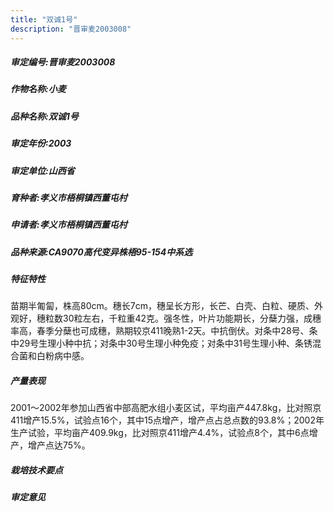 ```yaml
---
title: "双诚1号"
description: "晋审麦2003008"
---
```

##### 审定编号:晋审麦2003008

##### 作物名称:小麦

##### 品种名称:双诚1号

##### 审定年份:2003

##### 审定单位:山西省

##### 育种者:孝义市梧桐镇西董屯村

##### 申请者:孝义市梧桐镇西董屯村

##### 品种来源:CA9070高代变异株梧95-154中系选

##### 特征特性
苗期半匍匐，株高80cm。穗长7cm，穗呈长方形，长芒、白壳、白粒、硬质、外观好，穗粒数30粒左右，千粒重42克。强冬性，叶片功能期长，分蘖力强，成穗率高，春季分蘖也可成穗，熟期较京411晚熟1-2天。中抗倒伏。对条中28号、条中29号生理小种中抗；对条中30号生理小种免疫；对条中31号生理小种、条锈混合菌和白粉病中感。

##### 产量表现
2001～2002年参加山西省中部高肥水组小麦区试，平均亩产447.8kg，比对照京411增产15.5%，试验点16个，其中15点增产，增产点占总点数的93.8%；2002年生产试验，平均亩产409.9kg，比对照京411增产4.4%，试验点8个，其中6点增产，增产点达75%。

##### 栽培技术要点


##### 审定意见

